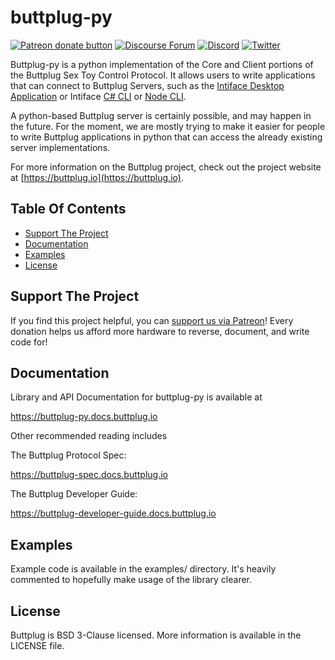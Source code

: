 # buttplug-py

[![Patreon donate button](https://img.shields.io/badge/patreon-donate-yellow.svg)](https://www.patreon.com/qdot)
[![Discourse Forum](https://img.shields.io/badge/discourse-forum-blue.svg)](https://metafetish.club)
[![Discord](https://img.shields.io/discord/353303527587708932.svg?logo=discord)](https://discord.buttplug.io)
[![Twitter](https://img.shields.io/twitter/follow/buttplugio.svg?style=social&logo=twitter)](https://twitter.com/buttplugio)

Buttplug-py is a python implementation of the Core and Client portions
of the Buttplug Sex Toy Control Protocol. It allows users to write
applications that can connect to Buttplug Servers, such as the
[Intiface Desktop
Application](https://github.com/intiface/intiface-desktop) or Intiface
[C# CLI](https://github.com/intiface/intiface-cli-csharp) or [Node
CLI](https://github.com/intiface/intiface-cli-node).

A python-based Buttplug server is certainly possible, and may happen
in the future. For the moment, we are mostly trying to make it easier
for people to write Buttplug applications in python that can access
the already existing server implementations.

For more information on the Buttplug project, check out the project
website at [https://buttplug.io](https://buttplug.io).

## Table Of Contents

- [Support The Project](#support-the-project)
- [Documentation](#documentation)
- [Examples](#examples)
- [License](#license)

## Support The Project

If you find this project helpful, you can [support us via
Patreon](http://patreon.com/qdot)! Every donation helps us afford more
hardware to reverse, document, and write code for!

## Documentation

Library and API Documentation for buttplug-py is available at

https://buttplug-py.docs.buttplug.io

Other recommended reading includes

The Buttplug Protocol Spec:

https://buttplug-spec.docs.buttplug.io

The Buttplug Developer Guide:

https://buttplug-developer-guide.docs.buttplug.io

## Examples

Example code is available in the examples/ directory. It's heavily
commented to hopefully make usage of the library clearer.

## License

Buttplug is BSD 3-Clause licensed. More information is available in
the LICENSE file.
